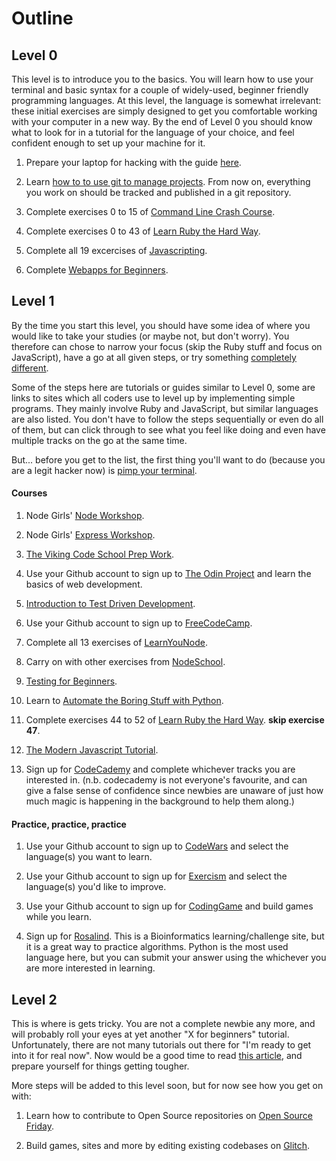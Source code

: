 # Outline

## Level 0
This level is to introduce you to the basics. You will learn how to use your
terminal and basic syntax for a couple of widely-used, beginner friendly programming languages.
At this level, the language is somewhat irrelevant: these initial exercises
are simply designed to get you comfortable working with your computer in a new
way. By the end of Level 0 you should know what to look for in a tutorial for
the language of your choice, and feel confident enough to set up your machine
for it.

1. Prepare your laptop for hacking with the guide [here](https://github.com/fouralarmfire/square-one/blob/master/machine-setup.md#mac-osx-setup).

1. Learn [how to to use git to manage projects](https://github.com/fouralarmfire/square-one/blob/master/tutorials/new-project-setup.md#how-to-set-up-and-manage-a-new-project). From now on, everything you work on should be tracked and published in a git repository.

1. Complete exercises 0 to 15 of [Command Line Crash Course](https://learnpythonthehardway.org/python3/appendixa.html).

1. Complete exercises 0 to 43 of [Learn Ruby the Hard Way](https://learnrubythehardway.org/book/).

1. Complete all 19 excercises of [Javascripting](https://github.com/workshopper/javascripting#javascripting).

1. Complete [Webapps for Beginners](http://webapps-for-beginners.rubymonstas.org/index.html).



## Level 1
By the time you start this level, you should have some idea of where you would
like to take your studies (or maybe not, but don't worry). You therefore can
chose to narrow your focus (skip the Ruby stuff and focus on JavaScript), have a
go at all given steps, or try something [completely different](https://tour.golang.org/welcome/1).

Some of the steps here are tutorials or guides similar to Level 0, some are
links to sites which all coders use to level up by implementing simple programs.
They mainly involve Ruby and JavaScript, but similar languages are also listed.
You don't have to follow the steps sequentially or even do all of them, but can
click through to see what you feel like doing and even have multiple tracks on
the go at the same time.

But... before you get to the list, the first thing you'll want to do (because
you are a legit hacker now) is [pimp your terminal](http://jilles.me/badassify-your-terminal-and-shell/).

#### Courses
1. Node Girls' [Node Workshop](https://github.com/node-girls/node-workshop/blob/master/README.md).

1. Node Girls' [Express Workshop](https://github.com/node-girls/express-workshop/blob/master/README.md).

1. [The Viking Code School Prep Work](http://www.vikingcodeschool.com/prep).

1. Use your Github account to sign up to [The Odin Project](https://www.theodinproject.com/home) and learn the basics of web development.

1. [Introduction to Test Driven Development](https://github.com/fouralarmfire/square-one/blob/master/tutorials/fizzbuzz-tdd.md#intro-to-test-driven-development-fizzbuzz).

1. Use your Github account to sign up to [FreeCodeCamp](https://www.freecodecamp.org/).

1. Complete all 13 exercises of [LearnYouNode](https://nodeschool.io/#workshoppers).

1. Carry on with other exercises from [NodeSchool](https://nodeschool.io/#workshopper-list).

1. [Testing for Beginners](http://testing-for-beginners.rubymonstas.org/).

1. Learn to [Automate the Boring Stuff with Python](https://automatetheboringstuff.com/).

1. Complete exercises 44 to 52 of [Learn Ruby the Hard Way](https://learnrubythehardway.org/book/). **skip exercise 47**.

1. [The Modern Javascript Tutorial](https://javascript.info/).

1. Sign up for [CodeCademy](https://www.codecademy.com/) and complete whichever
tracks you are interested in. (n.b. codecademy is not everyone's favourite, and can give
a false sense of confidence since newbies are unaware of just how much magic is
happening in the background to help them along.)

#### Practice, practice, practice

1. Use your Github account to sign up to [CodeWars](https://www.codewars.com/) and select
the language(s) you want to learn.

1. Use your Github account to sign up for [Exercism](http://exercism.io/) and select
the language(s) you'd like to improve.

1. Use your Github account to sign up for [CodingGame](https://www.codingame.com) and
build games while you learn.

1. Sign up for [Rosalind](http://rosalind.info/problems/locations/). This is
a Bioinformatics learning/challenge site, but it is a great way to practice
algorithms. Python is the most used language here, but you can submit your answer
using the whichever you are more interested in learning.


## Level 2
This is where is gets tricky. You are not a complete newbie any more, and will
probably roll your eyes at yet another "X for beginners" tutorial. Unfortunately,
there are not many tutorials out there for "I'm ready to get into it for real now".
Now would be a good time to read [this article](http://www.vikingcodeschool.com/posts/why-learning-to-code-is-so-damn-hard), and prepare yourself for things
getting tougher.

More steps will be added to this level soon, but for now see how you get on with:

1. Learn how to contribute to Open Source repositories on [Open Source Friday](https://opensourcefriday.com/).

1. Build games, sites and more by editing existing codebases on [Glitch](https://glitch.com/).
